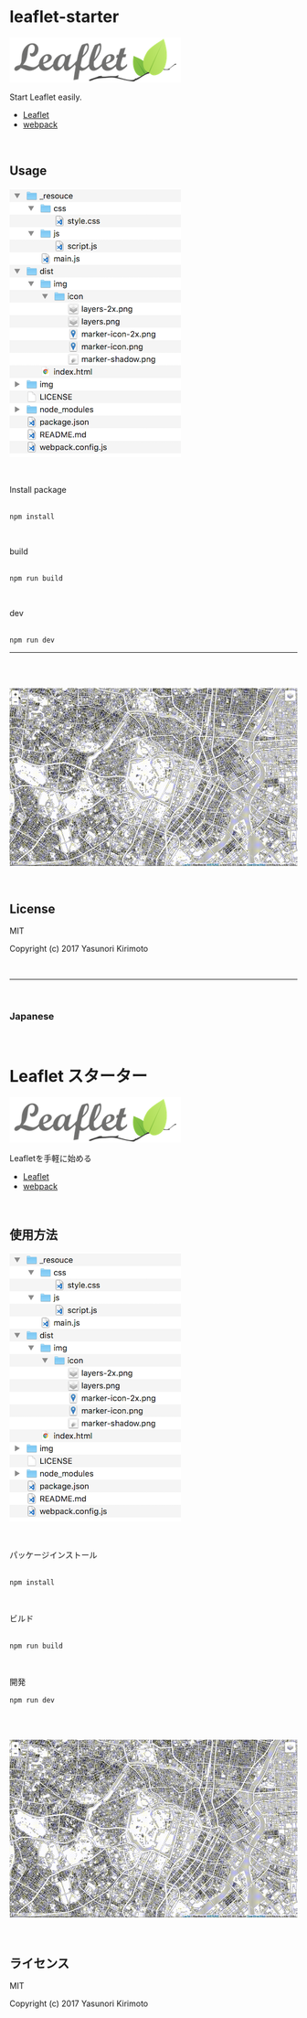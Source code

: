 # leaflet-starter

![README02](./img/README02.png)

Start Leaflet easily.  
- [Leaflet](http://leafletjs.com) 
- [webpack](https://webpack.js.org)  

<br>

## Usage

![README03](./img/README03.png)

<br>

Install package

```

npm install

```

<br>

build

```

npm run build

```

<br>

dev

```

npm run dev

```

---

<br>
<br>

![README01](./img/README01.gif)

<br>

## License
MIT

Copyright (c) 2017 Yasunori Kirimoto

<br>

---

<br>

### Japanese

<br>

# Leaflet スターター

![README02](./img/README02.png)

Leafletを手軽に始める
- [Leaflet](http://leafletjs.com) 
- [webpack](https://webpack.js.org) 

<br>

##  使用方法

![README03](./img/README03.png)

<br>

パッケージインストール

```

npm install

```

<br>

ビルド

```

npm run build

```

<br>

開発

```
npm run dev

```

<br>
<br>

![README01](./img/README01.gif)

<br>

## ライセンス
MIT

Copyright (c) 2017 Yasunori Kirimoto

<br>
